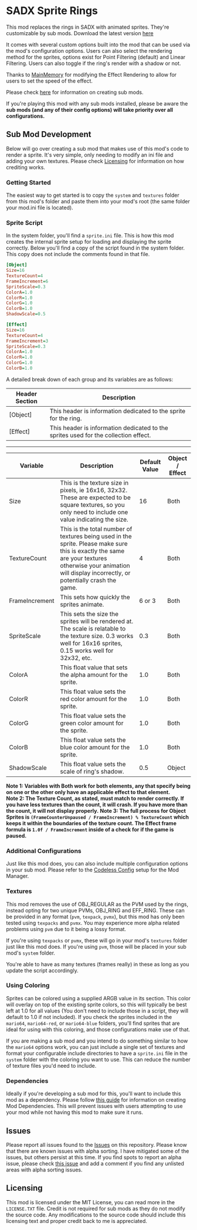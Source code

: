 
# SADX Sprite Rings

This mod replaces the rings in SADX with animated sprites. They're customizable by sub mods. Download the latest version [here](https://github.com/ItsEasyActually/SADXSpriteRings/releases) 

It comes with several custom options built into the mod that can be used via the mod's configuration options. Users can also select the rendering method for the sprites, options exist for Point Filtering (default) and Linear Filtering. Users can also toggle if the ring's render with a shadow or not.

Thanks to [MainMemory](https://github.com/MainMemory) for modifying the Effect Rendering to allow for users to set the speed of the effect.

Please check [here](#sub-mod-development) for information on creating sub mods.

If you're playing this mod with any sub mods installed, please be aware the **sub mods (and any of their config options) will take priority over all configurations.**

## Sub Mod Development
Below will go over creating a sub mod that makes use of this mod's code to render a sprite. It's very simple, only needing to modify an ini file and adding your own textures. Please check [Licensing](#licensing) for information on how crediting works.

### Getting Started
The easiest way to get started is to copy the `system` and `textures` folder from this mod's folder and paste them into your mod's root (the same folder your mod.ini file is located).

### Sprite Script
In the system folder, you'll find a `sprite.ini` file. This is how this mod creates the internal sprite setup for loading and displaying the sprite correctly. Below you'll find a copy of the script found in the system folder. This copy does not include the comments found in that file.

```ini
[Object]
Size=16
TextureCount=4
FrameIncrement=6
SpriteScale=0.3
ColorA=1.0
ColorR=1.0
ColorG=1.0
ColorB=1.0
ShadowScale=0.5

[Effect]
Size=16
TextureCount=4
FrameIncrement=3
SpriteScale=0.3
ColorA=1.0
ColorR=1.0
ColorG=1.0
ColorB=1.0
```

A  detailed break down of each group and its variables are as follows:

| Header Section  | Description  |
|--|--|
| [Object] | This header is information dedicated to the sprite for the ring. |
| [Effect] | This header is information dedicated to the sprites used for the collection effect. |
---
| Variable | Description | Default Value | Object / Effect |
|--|--|--|--|
| Size 				| This is the texture size in pixels, ie 16x16, 32x32. These are expected to be square textures, so you only need to include one value indicating the size.														| 16		| Both 		|
| TextureCount 		| This is the total number of textures being used in the sprite. Please make sure this is exactly the same are your textures otherwise your animation will display incorrectly, or potentially crash the game.	| 4			| Both 		|
| FrameIncrement 	| This sets how quickly the sprites animate. 																																									| 6 or 3	| Both		|
| SpriteScale 		| This sets the size the sprites will be rendered at. The scale is relatable to the texture size. 0.3 works well for 16x16 sprites, 0.15 works well for 32x32, etc.												| 0.3		| Both 		|
| ColorA			| This float value that sets the alpha amount for the sprite. 																																					| 1.0		| Both		|
| ColorR			| This float value sets the red color amount for the sprite. 																																					| 1.0		| Both		|
| ColorG			| This float value sets the green color amount for the sprite. 																																					| 1.0		| Both		|
| ColorB			| This float value sets the blue color amount for the sprite. 																																					| 1.0		| Both		|
| ShadowScale		| This float value sets the scale of ring's shadow. 																																							| 0.5		| Object	|

**Note 1: Variables with Both work for both elements, any that specify being on one or the other only have an applicable effect to that element.**\
**Note 2: The Texture Count, as stated, must match to render correctly. If you have less textures than the count, it will crash. If you have more than the count, it will not display properly.**
**Note 3: The full process for Object Sprites is `(FrameCounterUnpaused / FrameIncrement) % TextureCount` which keeps it within the boundaries of the texture count. The Effect frame formula is `1.0f / FrameIncrement` inside of a check for if the game is paused.**

### Additional Configurations
Just like this mod does, you can also include multiple configuration options in your sub mod. Please refer to the [Codeless Config](https://github.com/X-Hax/SADXModdingGuide/wiki/Setting-up-a-Mod-Config-File#codeless-configuration) setup for the Mod Manager.

### Textures
This mod removes the use of OBJ_REGULAR as the PVM used by the rings, instead opting for two unique PVMs, OBJ_RING and EFF_RING. These can be provided in any format (`pvm`, `texpack`, `pvmx`), but this mod has only been tested using `texpacks` and `pvmx`. You may experience more alpha related problems using `pvm` due to it being a lossy format.

If you're using `texpacks` or `pvmx`, these will go in your mod's `textures` folder just like this mod does. If you're using `pvm`, those will be placed in your sub mod's `system` folder. 

You're able to have as many textures (frames really) in these as long as you update the script accordingly.

### Using Coloring
Sprites can be colored using a supplied ARGB value in its section. This color will overlay on top of the existing sprite colors, so this will typically be best left at 1.0 for all values (You don't need to include those in a script, they will default to 1.0 if not included). If you check the sprites included in the `mario64`, `mario64-red`, or `mario64-blue` folders, you'll find sprites that are ideal for using with this coloring, and those configurations make use of that. 

If you are making a sub mod and you intend to do something similar to how the `mario64` options work, you can just include a single set of textures and format your configurable include directories to have a `sprite.ini` file in the `system` folder with the coloring you want to use. This can reduce the number of texture files you'd need to include.

### Dependencies
Ideally if you're developing a sub mod for this, you'll want to include this mod as a dependency. Please follow [this guide](https://github.com/X-Hax/SADXModdingGuide/wiki/Mod-Dependencies) for information on creating Mod Dependencies. This will prevent issues with users attempting to use your mod while not having this mod to make sure it runs. 

## Issues
Please report all issues found to the [Issues](https://github.com/ItsEasyActually/SADXSpriteRings/issues) on this repository. Please know that there are known issues with alpha sorting. I have mitigated some of the issues, but others persist at this time. If you find spots to report an alpha issue, please check [this issue](https://github.com/ItsEasyActually/SADXSpriteRings/issues/1) and add a comment if you find any unlisted areas with alpha sorting issues.

## Licensing
This mod is licensed under the MIT License, you can read more in the `LICENSE.TXT` file. Credit is not required for sub mods as they do not modify the source code. Any modifications to the source code should include this licensing text and proper credit back to me is appreciated.
